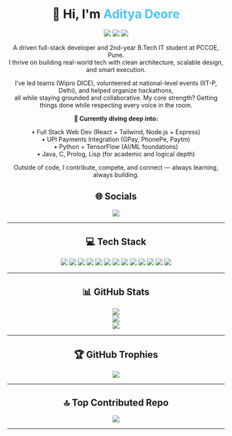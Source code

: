 <h1 align="center">👋 Hi, I'm <span style="color:#4fc3f7;">Aditya Deore</span></h1>
<div align="center">
  <img src="https://img.shields.io/badge/Full--Stack-Developer-blue?style=flat-square&logo=github" />
  <img src="https://img.shields.io/badge/B.Tech-IT-green?style=flat-square&logo=graduation-cap" />
  <img src="https://img.shields.io/badge/PCCOE-Pune-orange?style=flat-square&logo=google-scholar" />
</div>
<p align="center">
  A driven full-stack developer and 2nd-year B.Tech IT student at PCCOE, Pune.<br>
  I thrive on building real-world tech with clean architecture, scalable design, and smart execution.
</p>

<p align="center">
  I’ve led teams (Wipro DICE), volunteered at national-level events (IIT-P, Delhi), and helped organize hackathons,<br>
  all while staying grounded and collaborative. My core strength? Getting things done while respecting every voice in the room.
</p>

<p align="center"><b>🚀 Currently diving deep into:</b></p>

<p align="center">
  • Full Stack Web Dev (React + Tailwind, Node.js + Express)<br>
  • UPI Payments Integration (GPay, PhonePe, Paytm)<br>
  • Python + TensorFlow (AI/ML foundations)<br>
  • Java, C, Prolog, Lisp (for academic and logical depth)
</p>


<p align="center">
  Outside of code, I contribute, compete, and connect — always learning, always building.
</p>





<h2 align="center">🌐 Socials</h2>

<p align="center">
  <a href="https://www.linkedin.com/in/aditya-deore-3a725a263/">
    <img src="https://img.shields.io/badge/LinkedIn-%230077B5.svg?logo=linkedin&logoColor=white" />
  </a>
</p>

---

<h2 align="center">💻 Tech Stack</h2>

<p align="center">
  <img src="https://img.shields.io/badge/java-%23ED8B00.svg?style=for-the-badge&logo=openjdk&logoColor=white"/>
  <img src="https://img.shields.io/badge/javascript-%23323330.svg?style=for-the-badge&logo=javascript&logoColor=%23F7DF1E"/>
  <img src="https://img.shields.io/badge/c-%2300599C.svg?style=for-the-badge&logo=c&logoColor=white"/>
  <img src="https://img.shields.io/badge/c++-%2300599C.svg?style=for-the-badge&logo=c%2B%2B&logoColor=white"/>
  <img src="https://img.shields.io/badge/python-3670A0?style=for-the-badge&logo=python&logoColor=ffdd54"/>
  <img src="https://img.shields.io/badge/PyTorch-%23EE4C2C.svg?style=for-the-badge&logo=PyTorch&logoColor=white"/>
  <img src="https://img.shields.io/badge/TensorFlow-%23FF6F00.svg?style=for-the-badge&logo=TensorFlow&logoColor=white"/>
  <img src="https://img.shields.io/badge/AWS-%23FF9900.svg?style=for-the-badge&logo=amazon-aws&logoColor=white"/>
  <img src="https://img.shields.io/badge/Cloudflare-F38020?style=for-the-badge&logo=Cloudflare&logoColor=white"/>
  <img src="https://img.shields.io/badge/node.js-6DA55F?style=for-the-badge&logo=node.js&logoColor=white"/>
  <img src="https://img.shields.io/badge/react-%2320232a.svg?style=for-the-badge&logo=react&logoColor=%2361DAFB"/>
  <img src="https://img.shields.io/badge/mysql-4479A1.svg?style=for-the-badge&logo=mysql&logoColor=white"/>
  <img src="https://img.shields.io/badge/Framer-black?style=for-the-badge&logo=framer&logoColor=blue"/>
</p>

---

<h2 align="center">📊 GitHub Stats</h2>

<p align="center">
  <img src="https://github-readme-stats.vercel.app/api?username=AdityaxDeore&theme=dark&hide_border=false&include_all_commits=true&count_private=false" /><br/>
  <img src="https://nirzak-streak-stats.vercel.app/?user=AdityaxDeore&theme=dark&hide_border=false"/><br/>
  <img src="https://github-readme-stats.vercel.app/api/top-langs/?username=AdityaxDeore&theme=dark&hide_border=false&include_all_commits=true&count_private=false&layout=compact"/>
</p>

---

<h2 align="center">🏆 GitHub Trophies</h2>

<p align="center">
  <img src="https://github-profile-trophy.vercel.app/?username=AdityaxDeore&theme=dark&no-frame=true&no-bg=true&margin-w=4"/>
</p>

---

<h2 align="center">🔝 Top Contributed Repo</h2>

<p align="center">
  <img src="https://github-contributor-stats.vercel.app/api?username=AdityaxDeore&limit=5&theme=dark&combine_all_yearly_contributions=true"/>
</p>

---





